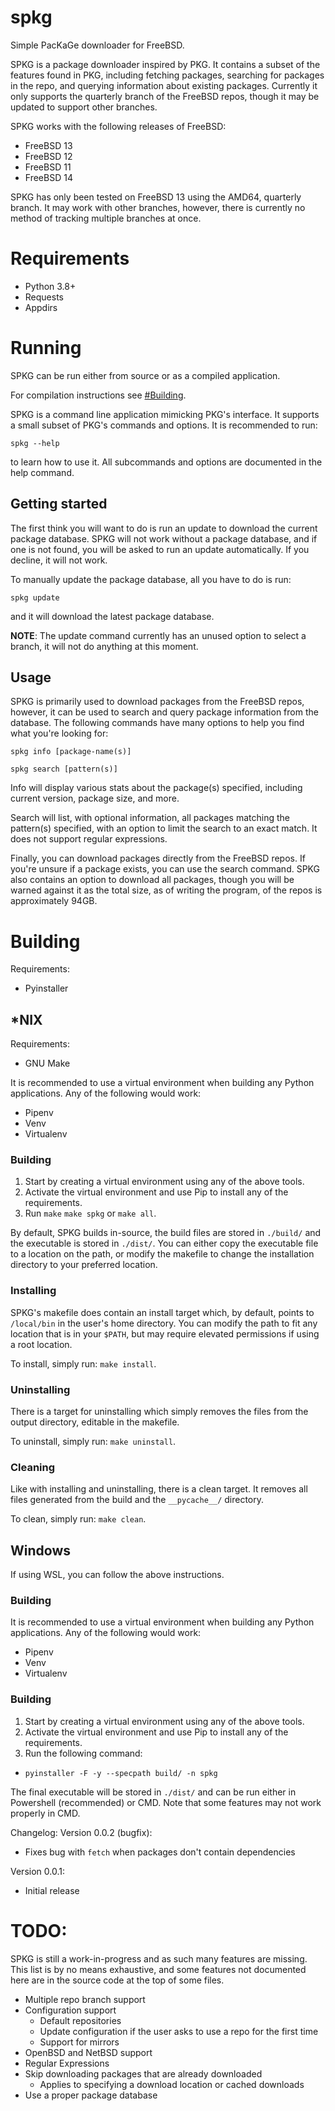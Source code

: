 # spkg
Simple PacKaGe downloader for FreeBSD.

SPKG is a package downloader inspired by PKG. It contains a subset of the
features found in PKG, including fetching packages, searching for packages in
the repo, and querying information about existing packages. Currently it only
supports the quarterly branch of the FreeBSD repos, though it may be updated
to support other branches.

SPKG works with the following releases of FreeBSD:
- FreeBSD 13
- FreeBSD 12
- FreeBSD 11
- FreeBSD 14

SPKG has only been tested on FreeBSD 13 using the AMD64, quarterly branch. It
may work with other branches, however, there is currently no method of tracking
multiple branches at once.

# Requirements
- Python 3.8+
- Requests
- Appdirs

# Running
SPKG can be run either from source or as a compiled application.

For compilation instructions see [#Building](#Building).

SPKG is a command line application mimicking PKG's interface. It supports a
small subset of PKG's commands and options. It is recommended to run:

`spkg --help`

to learn how to use it. All subcommands and options are documented in the help
command.

## Getting started
The first think you will want to do is run an update to download the current
package database. SPKG will not work without a package database, and if one is
not found, you will be asked to run an update automatically. If you decline, it
will not work.

To manually update the package database, all you have to do is run:

`spkg update`

and it will download the latest package database.

**NOTE**: The update command currently has an unused option to select a branch,
it will not do anything at this moment.

## Usage
SPKG is primarily used to download packages from the FreeBSD repos, however, it
can be used to search and query package information from the database. The
following commands have many options to help you find what you're looking for:

`spkg info [package-name(s)]`

`spkg search [pattern(s)]`

Info will display various stats about the package(s) specified, including
current version, package size, and more.

Search will list, with optional information, all packages matching the
pattern(s) specified, with an option to limit the search to an exact match. It
does not support regular expressions.

Finally, you can download packages directly from the FreeBSD repos. If you're
unsure if a package exists, you can use the search command. SPKG also contains
an option to download all packages, though you will be warned against it as the
total size, as of writing the program, of the repos is approximately 94GB.

# Building
Requirements:
- Pyinstaller

## *NIX
Requirements:
- GNU Make

It is recommended to use a virtual environment when building any Python
applications. Any of the following would work:
- Pipenv
- Venv
- Virtualenv

### Building
1) Start by creating a virtual environment using any of the above tools.
2) Activate the virtual environment and use Pip to install any of the
requirements.
3) Run `make` `make spkg` or `make all`.

By default, SPKG builds in-source, the build files are stored in `./build/` and
the executable is stored in `./dist/`. You can either copy the executable file
to a location on the path, or modify the makefile to change the installation
directory to your preferred location.

### Installing
SPKG's makefile does contain an install target which, by default, points to
`/local/bin` in the user's home directory. You can modify the path to fit any
location that is in your `$PATH`, but may require elevated permissions if using
a root location.

To install, simply run: `make install`.

### Uninstalling
There is a target for uninstalling which simply removes the files from the
output directory, editable in the makefile.

To uninstall, simply run: `make uninstall`.

### Cleaning
Like with installing and uninstalling, there is a clean target. It removes all
files generated from the build and the `__pycache__/` directory.

To clean, simply run: `make clean`.

## Windows
If using WSL, you can follow the above instructions.

### Building
It is recommended to use a virtual environment when building any Python
applications. Any of the following would work:
- Pipenv
- Venv
- Virtualenv

### Building
1) Start by creating a virtual environment using any of the above tools.
2) Activate the virtual environment and use Pip to install any of the
requirements.
3) Run the following command:
- `pyinstaller -F -y --specpath build/ -n spkg`

The final executable will be stored in `./dist/` and can be run either in 
Powershell (recommended) or CMD. Note that some features may not work properly
in CMD.

Changelog:
Version 0.0.2 (bugfix):
- Fixes bug with `fetch` when packages don't contain dependencies

Version 0.0.1:
- Initial release

# TODO:
SPKG is still a work-in-progress and as such many features are missing. This
list is by no means exhaustive, and some features not documented here are in the
source code at the top of some files.

- Multiple repo branch support
- Configuration support
    - Default repositories
    - Update configuration if the user asks to use a repo for the first time
    - Support for mirrors
- OpenBSD and NetBSD support
- Regular Expressions
- Skip downloading packages that are already downloaded
    - Applies to specifying a download location or cached downloads
- Use a proper package database
